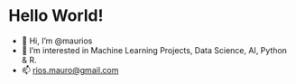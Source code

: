 # Hello World!
- 👋 Hi, I’m @maurios
- 👀 I’m interested in Machine Learning Projects, Data Science, AI, Python & R.
- 📫 rios.mauro@gmail.com

